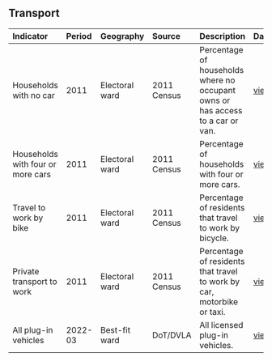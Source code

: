 ## Transport

| Indicator     | Period        | Geography     | Source        | Description   | Data           | Code           |
|:------------- |:------------- |:------------- |:------------- |:------------- | :------------- | :------------- |
| Households with no car | 2011 | Electoral ward | 2011 Census | Percentage of households where no occupant owns or has access to a car or van. | [view](data/households_with_no_car.csv) | [view](code/households_with_no_car.R) |
| Households with four or more cars | 2011 | Electoral ward | 2011 Census | Percentage of households with four or more cars. | [view](data/households_four_or_more_cars.csv) | [view](code/households_four_or_more_cars.R) |
| Travel to work by bike | 2011 | Electoral ward | 2011 Census | Percentage of residents that travel to work by bicycle. | [view](data/travel_to_work_by_bike.csv) | [view](code/travel_to_work_by_bike.R) |
| Private transport to work | 2011 | Electoral ward | 2011 Census | Percentage of residents that travel to work by car, motorbike or taxi. | [view](data/private_transport_to_work.csv) | [view](code/private_transport_to_work.R) |
| All plug-in vehicles | 2022-03 | Best-fit ward | DoT/DVLA | All licensed plug-in vehicles. | [view](data/plug-in_vehicles.csv) | [view](code/plug-in_vehicles.R) |


